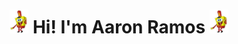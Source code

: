 <h1 align="center"> <img src="img/bob-red.png" width="30px"> Hi! I'm Aaron Ramos <img src="img/bob-red.png" width="30px"> </h1>


<!--
**AaronRHdev/AaronRHdev** is a ✨ _special_ ✨ repository because its `README.md` (this file) appears on your GitHub profile.

Here are some ideas to get you started:

- 🔭 I’m currently working on ...
- 🌱 I’m currently learning ...
- 👯 I’m looking to collaborate on ...
- 🤔 I’m looking for help with ...
- 💬 Ask me about ...
- 📫 How to reach me: ...
- 😄 Pronouns: ...
- ⚡ Fun fact: ...
-->
